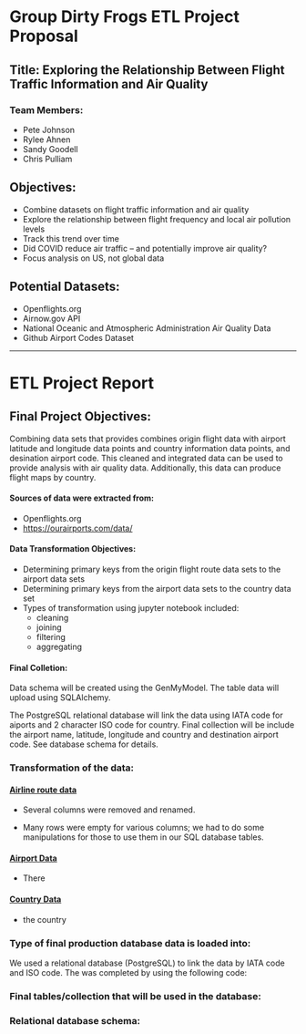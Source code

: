 # Group Dirty Frogs ETL Project Proposal

## Title: Exploring the Relationship Between Flight Traffic Information and Air Quality

### Team Members:
- Pete Johnson
- Rylee Ahnen
- Sandy Goodell
- Chris Pulliam

## Objectives:
- Combine datasets on flight traffic information and air quality
- Explore the relationship between flight frequency and local air pollution levels
- Track this trend over time
- Did COVID reduce air traffic – and potentially improve air quality?
- Focus analysis on US, not global data

## Potential Datasets:
- Openflights.org
- Airnow.gov API
- National Oceanic and Atmospheric Administration Air Quality Data
- Github Airport Codes Dataset

<hr ---/>


# ETL Project Report

## Final Project Objectives:

Combining data sets that provides combines origin flight data with airport latitude and longitude data points and country information data points, and desination airport code. This cleaned and integrated data can be used to provide analysis with air quality data. Additionally, this data can produce flight maps by country.

#### Sources of data were extracted from:

- Openflights.org
- https://ourairports.com/data/

#### Data Transformation Objectives:

- Determining primary keys from the origin flight route data sets to the airport data sets
- Determining primary keys from the airport data sets to the country data set
- Types of transformation using jupyter notebook included:
    - cleaning
    - joining
    - filtering
    - aggregating

#### Final Colletion:

Data schema will be created using the GenMyModel. The table data will upload using SQLAlchemy.

The PostgreSQL relational database will link the data using IATA code for aiports and 2 character ISO code for country.  Final collection will be include the airport name, latitude, longitude and country and destination airport code. See database schema for details.

### Transformation of the data:
#### [Airline route data](DATA/routes.csv)

- Several columns were removed and renamed.

- Many rows were empty for various columns; we had to do some manipulations for those to use them in our SQL database tables.

#### [Airport Data](DATA/airports.csv)

- There


#### [Country Data](DATA/countries.csv)

- the country


### Type of final production database data is loaded into:

We used a relational database (PostgreSQL) to link the data by IATA code and ISO code. The was completed by using the following code:



### Final tables/collection that will be used in the database:


### Relational database schema:











